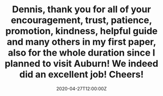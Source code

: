 ---
title: Dennis, thank you for all of your encouragement, trust, patience, promotion, kindness, helpful guide and many others in my first paper, also for the whole duration since I planned to visit Auburn! We indeed did an excellent job! Cheers!
summary: \[2020-04-27\]

tags:
- Thanks
date: "2020-04-27T12:00:00Z"

# Optional external URL for project (replaces project detail page).
external_link: https://www.facebook.com/dennis.bodewits/posts/10158164489079800?notif_id=1588033550900455&notif_t=tagged_with_story

#image:
#  caption: Zexi Xing (邢泽曦)
#  focal_point: Smart

#links:
#- icon: link
#  icon_pack: fas
#  name: The Paper Page
#  url: 

#- icon: microphone-alt
#  icon_pack: fas
#  name: NASA Media Press
#  url: 

#url_code: ""
#url_pdf: ""
#url_slides: ""
#url_video: ""

# Slides (optional).
#   Associate this project with Markdown slides.
#   Simply enter your slide deck's filename without extension.
#   E.g. `slides = "example-slides"` references `content/slides/example-slides.md`.
#   Otherwise, set `slides = ""`.
#slides: example
---